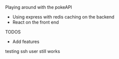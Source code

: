 Playing around with the pokeAPI

- Using express with redis caching on the backend
- React on the front end

TODOS
- Add features

testing ssh user still works